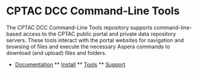 # CPTAC DCC Command-Line Tools

The CPTAC DCC Command-Line Tools repository supports command-line-based access to the CPTAC public portal and private data repository servers. These tools interact with the portal websites for navigation and browsing of files and execute the necessary Aspera commands to download (and upload) files and folders.

* [Documentation](https://github.com/cptac3-cdap/cptac-dcc/wiki)
** [Install](https://github.com/cptac3-cdap/cptac-dcc/wiki#installation)
** [Tools](https://github.com/cptac3-cdap/cptac-dcc/wiki#tools)
** [Support](https://github.com/cptac3-cdap/cptac-dcc/issues)
